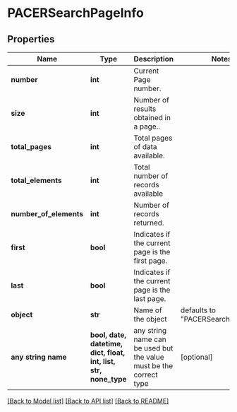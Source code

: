 # PACERSearchPageInfo


## Properties
Name | Type | Description | Notes
------------ | ------------- | ------------- | -------------
**number** | **int** | Current Page number. | 
**size** | **int** | Number of results obtained in a page.. | 
**total_pages** | **int** | Total pages of data available. | 
**total_elements** | **int** | Total number of records available | 
**number_of_elements** | **int** | Number of records returned. | 
**first** | **bool** | Indicates if the current page is the first page. | 
**last** | **bool** | Indicates if the current page is the last page. | 
**object** | **str** | Name of the object | defaults to "PACERSearchPageInfo"
**any string name** | **bool, date, datetime, dict, float, int, list, str, none_type** | any string name can be used but the value must be the correct type | [optional]

[[Back to Model list]](../README.md#documentation-for-models) [[Back to API list]](../README.md#documentation-for-api-endpoints) [[Back to README]](../README.md)


